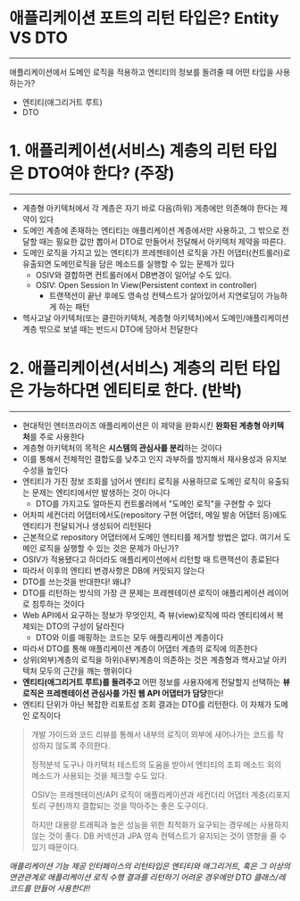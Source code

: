 # 애플리케이션 포트의 리턴 타입은? Entity VS DTO

---
애플리케이션에서 도메인 로직을 적용하고 엔티티의 정보를 돌려줄 때 어떤 타입을 사용하는가?
  - 엔티티(애그리거트 루트)
  - DTO

# 1. 애플리케이션(서비스) 계층의 리턴 타입은 DTO여야 한다? (주장)

---
- 계층형 아키텍처에서 각 계층은 자기 바로 다음(하위) 게층에만 의존해야 한다는 제약이 있다
- 도메인 계층에 존재하는 엔티티는 애플리케이션 계층에서만 사용하고, 그 밖으로 전달할 때는 필요한 값만 뽑아서 DTO로 만들어서 전달해서 아키텍처 제약을 따른다.
- 도메인 로직을 가지고 있는 엔티티가 프레젠테이션 로직을 가진 어댑터(컨트롤러)로 유출되면 도메인로직을 담은 메소드를 실행할 수 있는 문제가 있다
  - OSIV와 결합하면 컨트롤러에서 DB변경이 일어날 수도 있다.
  - OSIV: Open Session In View(Persistent context in controller)
    - 트랜잭션이 끝난 후에도 영속성 컨텍스트가 살아있어서 지연로딩이 가능하게 하는 패턴
- 헥사고날 아키텍처(또는 클린아키텍처, 계층형 아키텍처)에서 도메인/애플리케이션 계층 밖으로 보낼 때는 반드시 DTO에 담아서 전달한다

# 2. 애플리케이션(서비스) 계층의 리턴 타입은 가능하다면 엔티티로 한다. (반박)

---
- 현대적인 엔터프라이즈 애플리케이션은 이 제약을 완화시킨 **완화된 계층형 아키텍처**를 주로 사용한다
- 계층형 아키텍처의 목적은 **시스템의 관심사를 분리**하는 것이다
- 이를 통해서 전체적인 결합도를 낮추고 인지 과부하를 방지해서 재사용성과 유지보수성을 높인다
- 엔티티가 가진 정보 조회를 넘어서 엔티티 로직을 사용하므로 도메인 로직이 유출되는 문제는 엔티티에서만 발생하는 것이 아니다
  - DTO를 가지고도 얼마든지 컨트롤러에서 "도메인 로직"을 구현할 수 있다
- 어차피 세컨더리 어댑터에서도(repository 구현 어댑터, 메일 발송 어댑터 등)에도 엔티티가 전달되거나 생성되어 리턴된다
- 근본적으로 repository 어댑터에서 도메인 엔티티를 제거할 방법은 없다. 여기서 도메인 로직을 실행할 수 있는 것은 문제가 아닌가?
- OSIV가 적용됐다고 하더라도 애플리케이션에서 리턴할 때 트랜잭션이 종료된다
- 따라서 이후의 엔티티 변경사항은 DB에 커밋되지 않는다
- DTO를 쓰는것을 반대한다! 왜냐?
- DTO를 리턴하는 방식의 가장 큰 문제는 프레젠테이션 로직이 애플리케이션 레이어로 침투하는 것이다
- Web API에서 요구하는 정보가 무엇인지, 즉 뷰(view)로직에 따라 엔티티에서 복제되는 DTO의 구성이 달라진다
  - DTO와 이를 매핑하는 코드는 모두 애플리케이션 계층이다
- 따라서 DTO를 통해 애플리케이션 계층이 어댑터 계층의 로직에 의존한다
- 상위(외부)계층의 로직을 하위(내부)계층이 의존하는 것은 계층형과 헥사고날 아키텍처 모두의 근간을 깨는 행위이다
- **엔티티(애그리거트 루트)를 돌려주고** 어떤 정보를 사용자에게 전달할지 선택하는 **뷰 로직은 프레젠테이션 관심사를 가진 웹 API 어댑터가 담당**한다!
- 엔티티 단위가 아닌 복잡한 리포트성 조회 결과는 DTO를 리턴한다. 이 자체가 도메인 로직이다

> 개발 가이드와 코드 리뷰를 통해서 내부의 로직이 외부에 새어나가는 코드를 작성하지 않도록 주의한다.
> 
> 정적분석 도구나 아키텍처 테스트의 도움을 받아서 엔티티의 조회 메소드 외의 메소드가 사용되는 것을 체크할 수도 있다.
> 
> OSIV는 프레젠테이션/API 로직이 애플리케이션과 세컨더리 어댑터 계층(리포지토리 구현)까지 결합되는 것을 막아주는 좋은 도구이다.
> 
> 하지만 대용량 트래픽과 높은 성능을 위한 최적화가 요구되는 경우에는 사용하지 않는 것이 좋다.
> DB 커넥션과 JPA 영속 컨텍스트가 유지되는 것이 영향을 줄 수 있기 때문이다.

*애플리케이션 기능 제공 인터페이스의 리턴타입은 엔티티와 애그리거트, 혹은 그 이상의 연관관계로 애플리케이션 로직 수행 결과를 리턴하기 어려운 경우에만 DTO 클래스/레코드를 만들어 사용한다!!*
